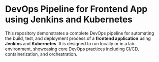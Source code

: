 # DevOps Pipeline for Frontend App using Jenkins and Kubernetes

This repository demonstrates a complete DevOps pipeline for automating the build, test, and deployment process of a **frontend application** using **Jenkins** and **Kubernetes**. It is designed to run locally or in a lab environment, showcasing core DevOps practices including CI/CD, containerization, and orchestration.
